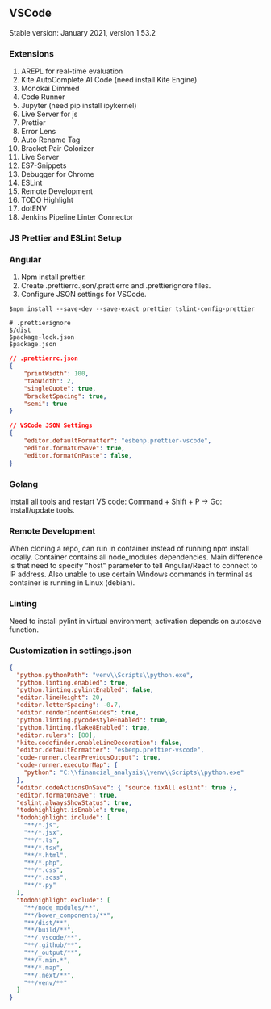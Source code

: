 ## VSCode

Stable version: January 2021, version 1.53.2

### Extensions

1. AREPL for real-time evaluation
2. Kite AutoComplete AI Code (need install Kite Engine)
3. Monokai Dimmed
4. Code Runner
5. Jupyter (need pip install ipykernel)
6. Live Server for js
7. Prettier
8. Error Lens
9. Auto Rename Tag
10. Bracket Pair Colorizer
11. Live Server
12. ES7-Snippets
13. Debugger for Chrome
14. ESLint
15. Remote Development
16. TODO Highlight
17. dotENV
18. Jenkins Pipeline Linter Connector

### JS Prettier and ESLint Setup

### Angular

1. Npm install prettier.
2. Create .prettierrc.json/.prettierrc and .prettierignore files.
3. Configure JSON settings for VSCode.

```
$npm install --save-dev --save-exact prettier tslint-config-prettier

# .prettierignore
$/dist
$package-lock.json
$package.json
```

```json
// .prettierrc.json
{
    "printWidth": 100,
    "tabWidth": 2,
    "singleQuote": true,
    "bracketSpacing": true,
    "semi": true
}

// VSCode JSON Settings
{
    "editor.defaultFormatter": "esbenp.prettier-vscode",
    "editor.formatOnSave": true,
    "editor.formatOnPaste": false,
}
```

### Golang

Install all tools and restart VS code: Command + Shift + P -> Go: Install/update tools.

### Remote Development

When cloning a repo, can run in container instead of running npm install locally. Container contains all node_modules dependencies. Main difference is that need to specify "host" parameter to tell Angular/React to connect to IP address. Also unable to use certain Windows commands in terminal as container is running in Linux (debian).

### Linting

Need to install pylint in virtual environment; activation depends on autosave function.

### Customization in settings.json

```json
{
  "python.pythonPath": "venv\\Scripts\\python.exe",
  "python.linting.enabled": true,
  "python.linting.pylintEnabled": false,
  "editor.lineHeight": 20,
  "editor.letterSpacing": -0.7,
  "editor.renderIndentGuides": true,
  "python.linting.pycodestyleEnabled": true,
  "python.linting.flake8Enabled": true,
  "editor.rulers": [80],
  "kite.codefinder.enableLineDecoration": false,
  "editor.defaultFormatter": "esbenp.prettier-vscode",
  "code-runner.clearPreviousOutput": true,
  "code-runner.executorMap": {
    "python": "C:\\financial_analysis\\venv\\Scripts\\python.exe"
  },
  "editor.codeActionsOnSave": { "source.fixAll.eslint": true },
  "editor.formatOnSave": true,
  "eslint.alwaysShowStatus": true,
  "todohighlight.isEnable": true,
  "todohighlight.include": [
    "**/*.js",
    "**/*.jsx",
    "**/*.ts",
    "**/*.tsx",
    "**/*.html",
    "**/*.php",
    "**/*.css",
    "**/*.scss",
    "**/*.py"
  ],
  "todohighlight.exclude": [
    "**/node_modules/**",
    "**/bower_components/**",
    "**/dist/**",
    "**/build/**",
    "**/.vscode/**",
    "**/.github/**",
    "**/_output/**",
    "**/*.min.*",
    "**/*.map",
    "**/.next/**",
    "**/venv/**"
  ]
}
```
